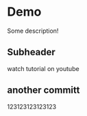 # Demo


Some description!


## Subheader 

watch tutorial on youtube 

## another committ


123123123123123
